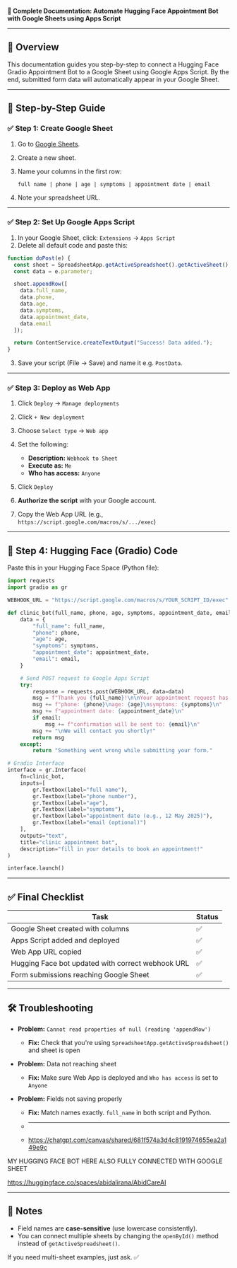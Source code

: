 **📘 Complete Documentation: Automate Hugging Face Appointment Bot with Google Sheets using Apps Script**

---

## 🔰 Overview

This documentation guides you step-by-step to connect a Hugging Face Gradio Appointment Bot to a Google Sheet using Google Apps Script. By the end, submitted form data will automatically appear in your Google Sheet.

---

## 📍 Step-by-Step Guide

### ✅ Step 1: Create Google Sheet

1. Go to [Google Sheets](https://sheets.google.com).
2. Create a new sheet.
3. Name your columns in the first row:

   ```
   full name | phone | age | symptoms | appointment date | email
   ```
4. Note your spreadsheet URL.

---

### ✅ Step 2: Set Up Google Apps Script

1. In your Google Sheet, click:
   `Extensions` → `Apps Script`
2. Delete all default code and paste this:

```javascript
function doPost(e) {
  const sheet = SpreadsheetApp.getActiveSpreadsheet().getActiveSheet();
  const data = e.parameter;

  sheet.appendRow([
    data.full_name,
    data.phone,
    data.age,
    data.symptoms,
    data.appointment_date,
    data.email
  ]);

  return ContentService.createTextOutput("Success! Data added.");
}
```

3. Save your script (File → Save) and name it e.g. `PostData`.

---

### ✅ Step 3: Deploy as Web App

1. Click `Deploy` → `Manage deployments`
2. Click `+ New deployment`
3. Choose `Select type` → `Web app`
4. Set the following:

   * **Description:** `Webhook to Sheet`
   * **Execute as:** `Me`
   * **Who has access:** `Anyone`
5. Click `Deploy`
6. **Authorize the script** with your Google account.
7. Copy the Web App URL (e.g., `https://script.google.com/macros/s/.../exec`)

---

## 🧠 Step 4: Hugging Face (Gradio) Code

Paste this in your Hugging Face Space (Python file):

```python
import requests
import gradio as gr

WEBHOOK_URL = "https://script.google.com/macros/s/YOUR_SCRIPT_ID/exec"  # Replace with your actual URL

def clinic_bot(full_name, phone, age, symptoms, appointment_date, email):
    data = {
        "full_name": full_name,
        "phone": phone,
        "age": age,
        "symptoms": symptoms,
        "appointment_date": appointment_date,
        "email": email,
    }

    # Send POST request to Google Apps Script
    try:
        response = requests.post(WEBHOOK_URL, data=data)
        msg = f"Thank you {full_name}!\n\nYour appointment request has been received.\n"
        msg += f"phone: {phone}\nage: {age}\nsymptoms: {symptoms}\n"
        msg += f"appointment date: {appointment_date}\n"
        if email:
            msg += f"confirmation will be sent to: {email}\n"
        msg += "\nWe will contact you shortly!"
        return msg
    except:
        return "Something went wrong while submitting your form."

# Gradio Interface
interface = gr.Interface(
    fn=clinic_bot,
    inputs=[
        gr.Textbox(label="full name"),
        gr.Textbox(label="phone number"),
        gr.Textbox(label="age"),
        gr.Textbox(label="symptoms"),
        gr.Textbox(label="appointment date (e.g., 12 May 2025)"),
        gr.Textbox(label="email (optional)")
    ],
    outputs="text",
    title="clinic appointment bot",
    description="fill in your details to book an appointment!"
)

interface.launch()
```

---

## ✅ Final Checklist

| Task                                              | Status |
| ------------------------------------------------- | ------ |
| Google Sheet created with columns                 | ✅      |
| Apps Script added and deployed                    | ✅      |
| Web App URL copied                                | ✅      |
| Hugging Face bot updated with correct webhook URL | ✅      |
| Form submissions reaching Google Sheet            | ✅      |

---

## 🛠️ Troubleshooting

* **Problem:** `Cannot read properties of null (reading 'appendRow')`

  * **Fix:** Check that you're using `SpreadsheetApp.getActiveSpreadsheet()` and sheet is open

* **Problem:** Data not reaching sheet

  * **Fix:** Make sure Web App is deployed and `Who has access` is set to `Anyone`

* **Problem:** Fields not saving properly

  * **Fix:** Match names exactly. `full_name` in both script and Python.
 
  * _________________________________________
  * https://chatgpt.com/canvas/shared/681f574a3d4c8191974655ea2a149e9c

MY HUGGING FACE BOT HERE ALSO FULLY CONNECTED WITH GOOGLE SHEET 

https://huggingface.co/spaces/abidalirana/AbidCareAI

---

## 🧾 Notes

* Field names are **case-sensitive** (use lowercase consistently).
* You can connect multiple sheets by changing the `openById()` method instead of `getActiveSpreadsheet()`.

If you need multi-sheet examples, just ask. ✅
